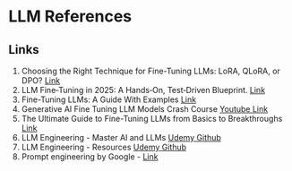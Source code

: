 # LLM References
## Links
1. Choosing the Right Technique for Fine-Tuning LLMs: LoRA, QLoRA, or DPO? <a href="https://blog.gopenai.com/choosing-the-right-technique-for-fine-tuning-llms-lora-qlora-or-dpo-18dab048c738">Link</a>
2. LLM Fine‑Tuning in 2025: A Hands‑On, Test‑Driven Blueprint. <a href="https://medium.com/%40tabers77/llm-fine-tuning-in-2025-a-hands-on-test-driven-blueprint-dd1c7887bb99">Link</a>
3. Fine-Tuning LLMs: A Guide With Examples <a href="https://www.datacamp.com/tutorial/fine-tuning-large-language-models">Link</a>
4. Generative AI Fine Tuning LLM Models Crash Course <a href="https://www.youtube.com/watch?v=t-0s_2uZZU0">Youtube Link</a>
5. The Ultimate Guide to Fine-Tuning LLMs from Basics to Breakthroughs <a href="https://arxiv.org/html/2408.13296v1">Link</a>
6. LLM Engineering - Master AI and LLMs <a href="https://github.com/ed-donner/llm_engineering">Udemy Github</a>
7. LLM Engineering - Resources <a href="https://edwarddonner.com/2024/11/13/llm-engineering-resources/">Udemy Github</a>
8. Prompt engineering by Google - <a href="https://gptaiflow.com/assets/files/2025-01-18-pdf-1-TechAI-Goolge-whitepaper_Prompt%20Engineering_v4-af36dcc7a49bb7269a58b1c9b89a8ae1.pdf"> Link </a>



